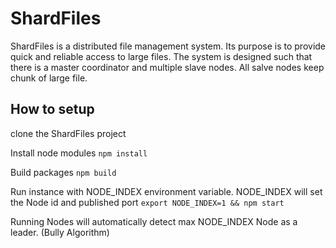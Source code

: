 # ShardFiles
ShardFiles is a distributed file management system. Its purpose is to provide quick and reliable access to large files. The system is designed such that there is a master coordinator and multiple slave nodes. All salve nodes keep chunk of large file.

## How to setup

clone the ShardFiles project

Install node modules
`npm install`

Build packages
`npm build`

Run instance with NODE_INDEX environment variable. NODE_INDEX will set the Node id and published port
`export NODE_INDEX=1 && npm start`

Running Nodes will automatically detect max NODE_INDEX Node as a leader. (Bully Algorithm)
